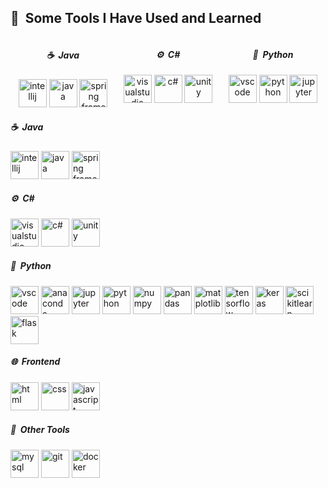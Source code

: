 <h2> 🚀 &nbsp;Some Tools I Have Used and Learned</h2>
<div style="display: flex; justify-content: space-around; flex-wrap: wrap;">

  <div style="flex: 1; text-align: center; min-width: "150px";">
    <h5> ☕ &nbsp;Java</h5>
    <img src="https://cdn.jsdelivr.net/gh/devicons/devicon@latest/icons/intellij/intellij-original.svg" alt="intellij" width="45" height="45"/>
    <img src="https://cdn.jsdelivr.net/gh/devicons/devicon@latest/icons/java/java-original-wordmark.svg" alt="java" width="45" height="45"/>
    <img src="https://cdn.jsdelivr.net/gh/devicons/devicon@latest/icons/spring/spring-original.svg" alt="spring framework" width="45" height="45"/>
  </div>

  <div style="flex: 1; text-align: center; min-width: "150px";">
    <h5> ⚙️ &nbsp;C#</h5>
    <img src="https://cdn.jsdelivr.net/gh/devicons/devicon@latest/icons/visualstudio/visualstudio-original.svg" alt="visualstudio" width="45" height="45"/>
    <img src="https://cdn.jsdelivr.net/gh/devicons/devicon@latest/icons/csharp/csharp-original.svg" alt="c#" width="45" height="45"/>
    <img src="https://cdn.jsdelivr.net/gh/devicons/devicon@latest/icons/unity/unity-original.svg" alt="unity" width="45" height="45"/>
  </div>

  <div style="flex: 1; text-align: center; min-width: "150px";">
    <h5> 🐍 &nbsp;Python</h5>
    <img src="https://cdn.jsdelivr.net/gh/devicons/devicon/icons/vscode/vscode-original.svg" alt="vscode" width="45" height="45"/>
    <img src="https://cdn.jsdelivr.net/gh/devicons/devicon@latest/icons/python/python-original.svg" alt="python" width="45" height="45"/>
    <img src="https://cdn.jsdelivr.net/gh/devicons/devicon@latest/icons/jupyter/jupyter-original-wordmark.svg" alt="jupyter" width="45" height="45"/>
  </div>

</div>



<h5> ☕ &nbsp;Java</h5>
<p align="left">
<img src="https://cdn.jsdelivr.net/gh/devicons/devicon@latest/icons/intellij/intellij-original.svg" alt="intellij" width="45" height="45"/>
<img src="https://cdn.jsdelivr.net/gh/devicons/devicon@latest/icons/java/java-original-wordmark.svg" alt="java" width="45" height="45"/>
<img src="https://cdn.jsdelivr.net/gh/devicons/devicon@latest/icons/spring/spring-original.svg" alt="spring framework" width="45" height="45"/>
</p>
<h5> ⚙️ &nbsp;C#</h5>
<p align="left">
<img src="https://cdn.jsdelivr.net/gh/devicons/devicon@latest/icons/visualstudio/visualstudio-original.svg" alt="visualstudio" width="45" height="45"/>
<img src="https://cdn.jsdelivr.net/gh/devicons/devicon@latest/icons/csharp/csharp-original.svg" alt="c#" width="45" height="45"/>
<img src="https://cdn.jsdelivr.net/gh/devicons/devicon@latest/icons/unity/unity-original.svg" alt="unity" width="45" height="45"/>
</p>
<h5> 🐍 &nbsp;Python</h5>
<p align="left">
<img src="https://cdn.jsdelivr.net/gh/devicons/devicon/icons/vscode/vscode-original.svg" alt="vscode" width="45" height="45"/>
<img src="https://cdn.jsdelivr.net/gh/devicons/devicon@latest/icons/anaconda/anaconda-original.svg" alt="anaconda" width="45" height="45"/>
<img src="https://cdn.jsdelivr.net/gh/devicons/devicon@latest/icons/jupyter/jupyter-original-wordmark.svg" alt="jupyter" width="45" height="45"/>
<img src="https://cdn.jsdelivr.net/gh/devicons/devicon@latest/icons/python/python-original.svg" alt="python" width="45" height="45"/>
<img src="https://cdn.jsdelivr.net/gh/devicons/devicon@latest/icons/numpy/numpy-original.svg" alt="numpy" width="45" height="45"/>
<img src="https://cdn.jsdelivr.net/gh/devicons/devicon@latest/icons/pandas/pandas-original-wordmark.svg" alt="pandas" width="45" height="45"/>
<img src="https://cdn.jsdelivr.net/gh/devicons/devicon@latest/icons/matplotlib/matplotlib-original.svg" alt="matplotlib" width="45" height="45"/>
<img src="https://cdn.jsdelivr.net/gh/devicons/devicon@latest/icons/tensorflow/tensorflow-original.svg" alt="tensorflow" width="45" height="45"/>
<img src="https://cdn.jsdelivr.net/gh/devicons/devicon@latest/icons/keras/keras-original.svg" alt="keras" width="45" height="45"/>
<img src="https://cdn.jsdelivr.net/gh/devicons/devicon@latest/icons/scikitlearn/scikitlearn-original.svg" alt="scikitlearn" width="45" height="45"/>
<img src="https://cdn.jsdelivr.net/gh/devicons/devicon@latest/icons/flask/flask-original-wordmark.svg" alt="flask" width="45" height="45"/>
</p>
<h5> 🌐 &nbsp;Frontend</h5>
<p align="left">
<img src="https://cdn.jsdelivr.net/gh/devicons/devicon@latest/icons/html5/html5-original-wordmark.svg" alt="html" width="45" height="45"/>
<img src="https://cdn.jsdelivr.net/gh/devicons/devicon@latest/icons/css3/css3-original-wordmark.svg" alt="css" width="45" height="45"/>
<img src="https://cdn.jsdelivr.net/gh/devicons/devicon@latest/icons/javascript/javascript-original.svg" alt="javascript" width="45" height="45"/>
</p>
<h5> 🔧 &nbsp;Other Tools</h5>
<p align="left">
<img src="https://cdn.jsdelivr.net/gh/devicons/devicon@latest/icons/mysql/mysql-plain-wordmark.svg" alt="mysql" width="45" height="45"/>
<img src="https://cdn.jsdelivr.net/gh/devicons/devicon@latest/icons/git/git-original.svg" alt="git" width="45" height="45"/>
<img src="https://cdn.jsdelivr.net/gh/devicons/devicon@latest/icons/docker/docker-original.svg" alt="docker" width="45" height="45"/>
</p>
